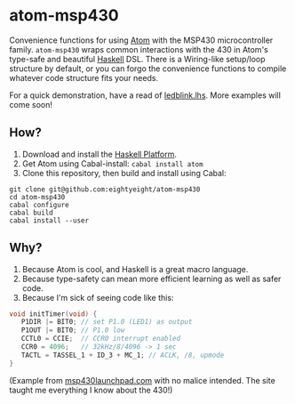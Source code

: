 # atom-msp430

Convenience functions for using [Atom][] with the MSP430 microcontroller family.
`atom-msp430` wraps common interactions with the 430 in Atom's type-safe and beautiful [Haskell][] DSL.
There is a Wiring-like setup/loop structure by default, or you can forgo the convenience functions to
compile whatever code structure fits your needs.

For a quick demonstration, have a read of [ledblink.lhs][].
More examples will come soon!

 [Atom]: https://github.com/tomahawkins/atom
 [Haskell]: http://www.haskell.org/
 [ledblink.lhs]: https://github.com/eightyeight/atom-msp430/blob/master/Language/Atom/MSP430/Examples/ledblink.lhs

## How?

 1. Download and install the [Haskell Platform][].
 2. Get Atom using Cabal-install: `cabal install atom`
 3. Clone this repository, then build and install using Cabal:

```
git clone git@github.com:eightyeight/atom-msp430
cd atom-msp430
cabal configure
cabal build
cabal install --user
```

 [Haskell Platform]: http://www.haskell.org/platform

## Why?

 1. Because Atom is cool, and Haskell is a great macro language.
 2. Because type-safety can mean more efficient learning as well as safer code.
 3. Because I'm sick of seeing code like this:

```c
void initTimer(void) {
   P1DIR |= BIT0; // set P1.0 (LED1) as output
   P1OUT |= BIT0; // P1.0 low
   CCTL0 = CCIE;  // CCR0 interrupt enabled
   CCR0 = 4096;   // 32kHz/8/4096 -> 1 sec
   TACTL = TASSEL_1 + ID_3 + MC_1; // ACLK, /8, upmode
}
```

(Example from [msp430launchpad.com][] with no malice intended.
The site taught me everything I know about the 430!)

 [msp430launchpad.com]: http://www.msp430launchpad.com/2012/06/using-printf.html
